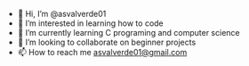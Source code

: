 - 👋 Hi, I’m @asvalverde01
- 👀 I’m interested in learning how to code
- 🌱 I’m currently learning C programing and computer science
- 💞️ I’m looking to collaborate on beginner projects
- 📫 How to reach me asvalverde01@gmail.com

<!---
asvalverde01/asvalverde01 is a ✨ special ✨ repository because its `README.md` (this file) appears on your GitHub profile.
You can click the Preview link to take a look at your changes.
--->
